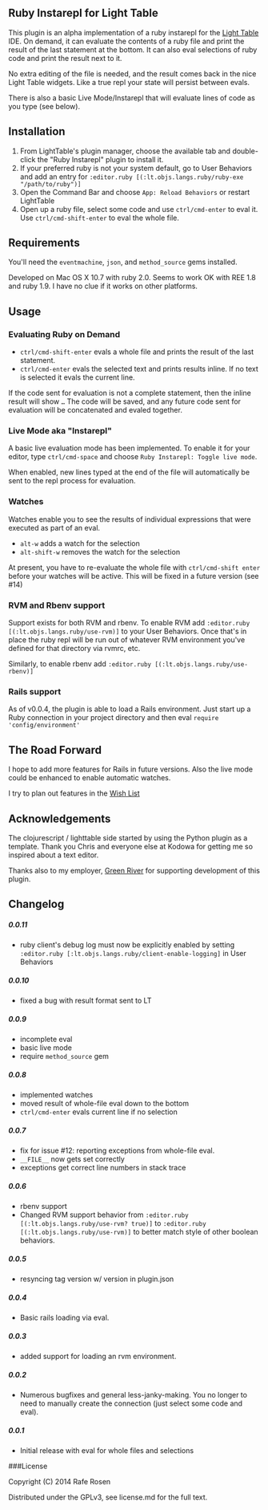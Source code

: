 ## Ruby Instarepl for Light Table

This plugin is an alpha implementation of a ruby instarepl for the [Light Table](http://www.lighttable.com) IDE.  On demand, it can evaluate the contents of a ruby file and print the result of the last statement at the bottom.  It can also eval selections of ruby code and print the result next to it.

No extra editing of the file is needed, and the result comes back in the nice Light Table widgets.  Like a true repl your state will persist between evals.

There is also a basic Live Mode/Instarepl that will evaluate lines of code as you type (see below).

## Installation

1.  From LightTable's plugin manager, choose the available tab and double-click the "Ruby Instarepl" plugin to install it.
2.  If your preferred ruby is not your system default, go to User Behaviors and add an entry for `:editor.ruby [(:lt.objs.langs.ruby/ruby-exe "/path/to/ruby")]`
3.  Open the Command Bar and choose `App: Reload Behaviors` or restart LightTable
4.  Open up a ruby file, select some code and use `ctrl/cmd-enter` to eval it.  Use `ctrl/cmd-shift-enter` to eval the whole file.

## Requirements

You'll need the `eventmachine`, `json`, and `method_source` gems installed.

Developed on Mac OS X 10.7 with ruby 2.0.  Seems to work OK with REE 1.8 and ruby 1.9.  I have no clue if it works on other platforms.

## Usage

### Evaluating Ruby on Demand

- `ctrl/cmd-shift-enter` evals a whole file and prints the result of the last statement.
- `ctrl/cmd-enter` evals the selected text and prints results inline.  If no text is selected it evals the current line.

If the code sent for evaluation is not a complete statement, then the inline result will show `…` The code will be saved, and any future code sent for evaluation will be concatenated and evaled together.

### Live Mode aka "Instarepl"

A basic live evaluation mode has been implemented.  To enable it for your editor, type `ctrl/cmd-space` and choose `Ruby Instarepl: Toggle live mode`.

When enabled, new lines typed at the end of the file will automatically be sent to the repl process for evaluation.

### Watches
Watches enable you to see the results of individual expressions that were executed as part of an eval.

- `alt-w` adds a watch for the selection
- `alt-shift-w` removes the watch for the selection

At present, you have to re-evaluate the whole file with `ctrl/cmd-shift enter` before your watches will be active.  This will be fixed in a future version (see #14)

### RVM and Rbenv support

Support exists for both RVM and rbenv.  To enable RVM add `:editor.ruby [(:lt.objs.langs.ruby/use-rvm)]` to your User Behaviors.  Once that's in place the ruby repl will be run out of whatever RVM environment you've defined for that directory via rvmrc, etc.

Similarly, to enable rbenv add `:editor.ruby [(:lt.objs.langs.ruby/use-rbenv)]`

### Rails support

As of v0.0.4, the plugin is able to load a Rails environment.  Just start up a Ruby connection in your project directory and then eval `require 'config/environment'`

## The Road Forward
I hope to add more features for Rails in future versions.  Also the live mode could be enhanced to enable automatic watches.

I try to plan out features in the [Wish List](https://github.com/existentialmutt/lt-ruby/issues?labels=Wish+List&page=1&state=open)


## Acknowledgements

The clojurescript / lighttable side started by using the Python plugin as a template.  Thank you Chris and everyone else at Kodowa for getting me so inspired about a text editor.

Thanks also to my employer, [Green River](http://www.greenriver.com) for supporting development of this plugin.

## Changelog

##### 0.0.11

- ruby client's debug log must now be explicitly enabled by setting `:editor.ruby [:lt.objs.langs.ruby/client-enable-logging]`  in User Behaviors

##### 0.0.10

- fixed a bug with result format sent to LT

##### 0.0.9

- incomplete eval
- basic live mode
- require `method_source` gem

##### 0.0.8

- implemented watches
- moved result of whole-file eval down to the bottom
- `ctrl/cmd-enter` evals current line if no selection

##### 0.0.7

- fix for issue #12: reporting exceptions from whole-file eval.
- `__FILE__` now gets set correctly
- exceptions get correct line numbers in stack trace

##### 0.0.6

- rbenv support
- Changed RVM support behavior from `:editor.ruby [(:lt.objs.langs.ruby/use-rvm? true)]` to `:editor.ruby [(:lt.objs.langs.ruby/use-rvm)]` to better match style of other boolean behaviors.

##### 0.0.5

- resyncing tag version w/ version in plugin.json

##### 0.0.4

- Basic rails loading via eval.

##### 0.0.3

- added support for loading an rvm environment.

##### 0.0.2

- Numerous bugfixes and general less-janky-making.  You no longer to need to manually create the connection (just select some code and eval).

#####  0.0.1

- Initial release with eval for whole files and selections

###License

Copyright (C) 2014 Rafe Rosen

Distributed under the GPLv3, see license.md for the full text.
